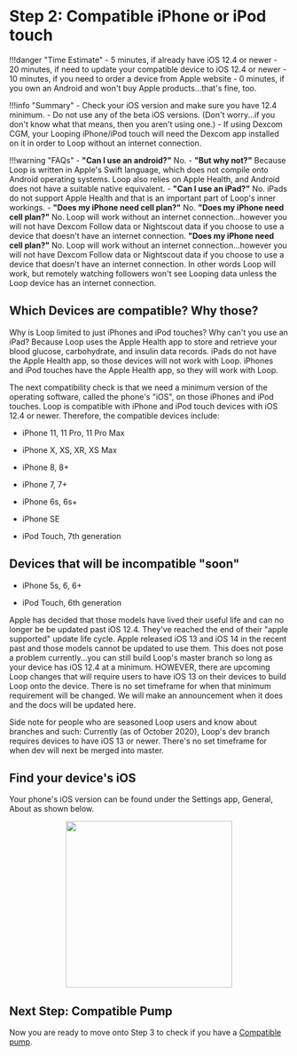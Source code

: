 # Step 2: Compatible iPhone or iPod touch

!!!danger "Time Estimate"
    - 5 minutes, if already have iOS 12.4 or newer
    - 20 minutes, if need to update your compatible device to iOS 12.4 or newer
    - 10 minutes, if you need to order a device from Apple website
    - 0 minutes, if you own an Android and won't buy Apple products...that's fine, too.

!!!info "Summary"
    - Check your iOS version and make sure you have 12.4 minimum.
    - Do not use any of the beta iOS versions. (Don't worry...if you don't know what that means, then you aren't using one.)
    - If using Dexcom CGM, your Looping iPhone/iPod touch will need the Dexcom app installed on it in order to Loop without an internet connection.

!!!warning "FAQs"
    - **"Can I use an android?"** No.
    - **"But why not?"** Because Loop is written in Apple's Swift language, which does not compile onto Android operating systems.  Loop also relies on Apple Health, and Android does not have a suitable native equivalent.
    - **"Can I use an iPad?"** No. iPads do not support Apple Health and that is an important part of Loop's inner workings.
    - **"Does my iPhone need cell plan?"** No. **"Does my iPhone need cell plan?"** No. Loop will work without an internet connection...however you will not have Dexcom Follow data or Nightscout data if you choose to use a device that doesn't have an internet connection. **"Does my iPhone need cell plan?"** No. Loop will work without an internet connection...however you will not have Dexcom Follow data or Nightscout data if you choose to use a device that doesn't have an internet connection. In other words Loop will work, but remotely watching followers won't see Looping data unless the Loop device has an internet connection.

## Which Devices are compatible? Why those?

Why is Loop limited to just iPhones and iPod touches? Why can't you use an iPad? Because Loop uses the Apple Health app to store and retrieve your blood glucose, carbohydrate, and insulin data records. iPads do not have the Apple Health app, so those devices will not work with Loop. iPhones and iPod touches have the Apple Health app, so they will work with Loop.

The next compatibility check is that we need a minimum version of the operating software, called the phone's "iOS", on those iPhones and iPod touches. Loop is compatible with iPhone and iPod touch devices with iOS 12.4 or newer. Therefore, the compatible devices include:

- iPhone 11, 11 Pro, 11 Pro Max

- iPhone X, XS, XR, XS Max

- iPhone 8, 8+

- iPhone 7, 7+

- iPhone 6s, 6s+

- iPhone SE

- iPod Touch, 7th generation

## Devices that will be incompatible "soon"

- iPhone 5s, 6, 6+

- iPod Touch, 6th generation

Apple has decided that those models have lived their useful life and can no longer be be updated past iOS 12.4. They've reached the end of their "apple supported" update life cycle. Apple released iOS 13 and iOS 14 in the recent past and those models cannot be updated to use them. This does not pose a problem currently...you can still build Loop's master branch so long as your device has iOS 12.4 at a minimum. HOWEVER, there are upcoming Loop changes that will require users to have iOS 13 on their devices to build Loop onto the device. There is no set timeframe for when that minimum requirement will be changed.  We will make an announcement when it does and the docs will be updated here.

Side note for people who are seasoned Loop users and know about branches and such: Currently (as of October 2020), Loop's dev branch requires devices to have iOS 13 or newer. There's no set timeframe for when dev will next be merged into master.

## Find your device's iOS

Your phone's iOS version can be found under the Settings app, General, About as shown below.

<p align="center">
<img src="../img/ios.jpg" width="300">
</p>

## Next Step: Compatible Pump

Now you are ready to move onto Step 3 to check if you have a [Compatible pump](step3.md).
